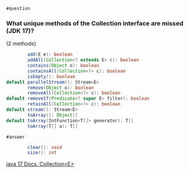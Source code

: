 `#question`
### What unique methods of the Collection interface  are missed (JDK 17)?
(2 methods)
```java
        add(E e): boolean
        addAll(Collection<? extends E> c): boolean
        contains(Object o): boolean
        containsAll(Collection<?> c): boolean
        isEmpty(): boolean
default parallelStream(): Stream<E>
        remove(Object o): boolean
        removeAll(Collection<?> c): boolean
default removeIf(Predicate<? super E> filter): boolean
        retainAll(Collection<?> c): boolean
default stream(): Stream<E>
        toArray(): Object[]
default toArray(IntFunction<T[]> generator): T[]
        toArray(T[] a): T[]
```
`#answer`
```java
        clear(): void
        size(): int
```
[java 17 Docs. Collection\<E\>](https://docs.oracle.com/en/java/javase/17/docs/api/java.base/java/util/Collection.html)
